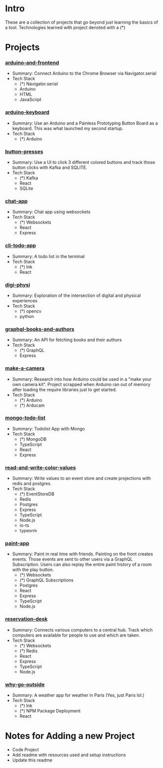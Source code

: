 # Intro

These are a collection of projects that go beyond just learning the basics of a tool. Technologies learned with project denoted with a (*)

# Projects

### [arduino-and-frontend](arduino-and-frontend)

- Summary: Connect Arduino to the Chrome Browser via Navigator.serial
- Tech Stack
    - (*) Navigator.serial
    - Arduino
    - HTML
    - JavaScript

### [arduino-keyboard](arduino-keyboard)

- Summary: Use an Arduino and a Painless Prototyping Button Board as a keyboard. This was what launched my second startup.
- Tech Stack
    - (*) Arduino

### [button-presses](button-presses)

- Summary: Use a UI to click 3 different colored buttons and track those button clicks with Kafka and SQLITE.
- Tech Stack
    - (*) Kafka
    - React
    - SQLite

###  [chat-app](chat-app)

- Summary: Chat app using websockets
- Tech Stack
    - (*) Websockets
    - React
    - Express

###  [cli-todo-app](cli-todo-app)

- Summary: A todo list in the terminal
- Tech Stack
    - (*) Ink
    - React

###  [digi-physi](digi-physi)

- Summary: Exploration of the intersection of digital and physical experiences
- Tech Stack
    - (*) opencv
    - python

###  [graphql-books-and-authors](graphql-books-and-authors)

- Summary: An API for fetching books and their authors
- Tech Stack
    - (*) GraphQL
    - Express

###  [make-a-camera](make-a-camera)

- Summary: Research into how Arduino could be used in a "make your own camera kit". Project scrapped when Arduino ran out of memory after loading the require libraries just to get started.
- Tech Stack
    - (*) Arduino
    - (*) Arducam


###  [mongo-todo-list](mongo-todo-list)

- Summary: Todolist App with Mongo
- Tech Stack
    - (*) MongoDB
    - TypeScript
    - React
    - Express

###  [read-and-write-color-values](read-and-write-color-values)

- Summary: Write values to an event store and create projections with redis and postgres.
- Tech Stack
    - (*) EventStoreDB
    - Redis
    - Postgres
    - Express
    - TypeScript
    - Node.js
    - io-ts
    - typeorm

###  [paint-app](paint-app)

- Summary: Paint in real time with friends. Painting on the front creates events. Those events are sent to other users via a GraphQL Subscription. Users can also replay the entire paint history of a room with the play button. 
    - (*) Websockets
    - (*) GraphQL Subscriptions
    - Postgres
    - React
    - Express
    - TypeScript
    - Node.js

###  [reservation-desk](reservation-desk)

- Summary: Connects various computers to a central hub. Track which computers are available for people to use and which are taken.
- Tech Stack
    - (*) Websockets
    - (*) Redis
    - React
    - Express
    - TypeScript
    - Node.js

###  [why-go-outside](why-go-outside)

- Summary: A weather app for weather in Paris (Yes, just Paris lol.)
- Tech Stack
    - (*) Ink
    - (*) NPM Package Deployment
    - React

# Notes for Adding a new Project

- Code Project
- Add readme with resources used and setup instructions
- Update this readme
